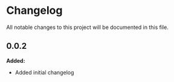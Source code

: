 # Changelog
All notable changes to this project will be documented in this file.

## 0.0.2

**Added:**
- Added initial changelog
